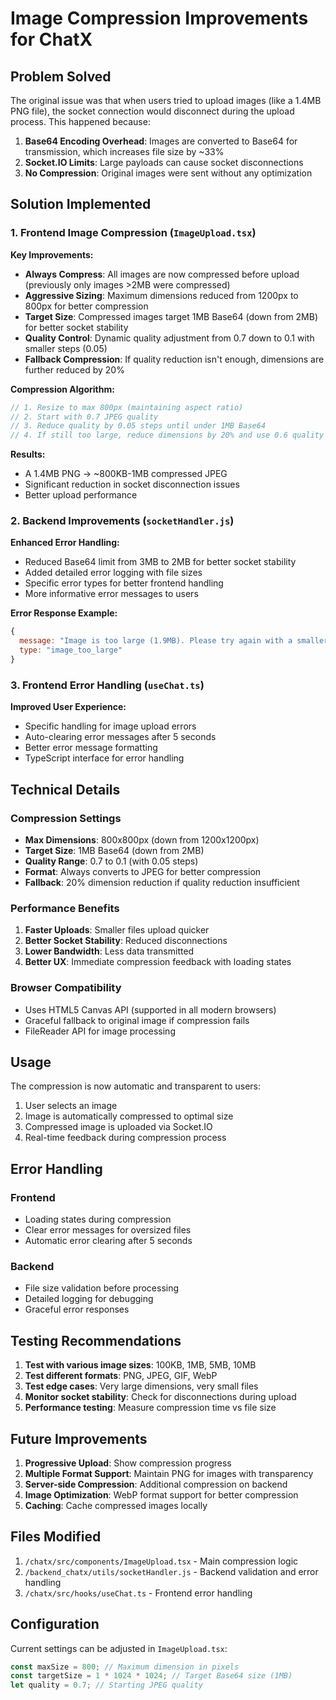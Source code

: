 # Image Compression Improvements for ChatX

## Problem Solved

The original issue was that when users tried to upload images (like a 1.4MB PNG file), the socket connection would disconnect during the upload process. This happened because:

1. **Base64 Encoding Overhead**: Images are converted to Base64 for transmission, which increases file size by ~33%
2. **Socket.IO Limits**: Large payloads can cause socket disconnections
3. **No Compression**: Original images were sent without any optimization

## Solution Implemented

### 1. Frontend Image Compression (`ImageUpload.tsx`)

**Key Improvements:**
- **Always Compress**: All images are now compressed before upload (previously only images >2MB were compressed)
- **Aggressive Sizing**: Maximum dimensions reduced from 1200px to 800px for better compression
- **Target Size**: Compressed images target 1MB Base64 (down from 2MB) for better socket stability
- **Quality Control**: Dynamic quality adjustment from 0.7 down to 0.1 with smaller steps (0.05)
- **Fallback Compression**: If quality reduction isn't enough, dimensions are further reduced by 20%

**Compression Algorithm:**
```javascript
// 1. Resize to max 800px (maintaining aspect ratio)
// 2. Start with 0.7 JPEG quality
// 3. Reduce quality by 0.05 steps until under 1MB Base64
// 4. If still too large, reduce dimensions by 20% and use 0.6 quality
```

**Results:**
- A 1.4MB PNG → ~800KB-1MB compressed JPEG
- Significant reduction in socket disconnection issues
- Better upload performance

### 2. Backend Improvements (`socketHandler.js`)

**Enhanced Error Handling:**
- Reduced Base64 limit from 3MB to 2MB for better socket stability
- Added detailed error logging with file sizes
- Specific error types for better frontend handling
- More informative error messages to users

**Error Response Example:**
```javascript
{
  message: "Image is too large (1.9MB). Please try again with a smaller image.",
  type: "image_too_large"
}
```

### 3. Frontend Error Handling (`useChat.ts`)

**Improved User Experience:**
- Specific handling for image upload errors
- Auto-clearing error messages after 5 seconds
- Better error message formatting
- TypeScript interface for error handling

## Technical Details

### Compression Settings
- **Max Dimensions**: 800x800px (down from 1200x1200px)
- **Target Size**: 1MB Base64 (down from 2MB)
- **Quality Range**: 0.7 to 0.1 (with 0.05 steps)
- **Format**: Always converts to JPEG for better compression
- **Fallback**: 20% dimension reduction if quality reduction insufficient

### Performance Benefits
1. **Faster Uploads**: Smaller files upload quicker
2. **Better Socket Stability**: Reduced disconnections
3. **Lower Bandwidth**: Less data transmitted
4. **Better UX**: Immediate compression feedback with loading states

### Browser Compatibility
- Uses HTML5 Canvas API (supported in all modern browsers)
- Graceful fallback to original image if compression fails
- FileReader API for image processing

## Usage

The compression is now automatic and transparent to users:

1. User selects an image
2. Image is automatically compressed to optimal size
3. Compressed image is uploaded via Socket.IO
4. Real-time feedback during compression process

## Error Handling

### Frontend
- Loading states during compression
- Clear error messages for oversized files
- Automatic error clearing after 5 seconds

### Backend
- File size validation before processing
- Detailed logging for debugging
- Graceful error responses

## Testing Recommendations

1. **Test with various image sizes**: 100KB, 1MB, 5MB, 10MB
2. **Test different formats**: PNG, JPEG, GIF, WebP
3. **Test edge cases**: Very large dimensions, very small files
4. **Monitor socket stability**: Check for disconnections during upload
5. **Performance testing**: Measure compression time vs file size

## Future Improvements

1. **Progressive Upload**: Show compression progress
2. **Multiple Format Support**: Maintain PNG for images with transparency
3. **Server-side Compression**: Additional compression on backend
4. **Image Optimization**: WebP format support for better compression
5. **Caching**: Cache compressed images locally

## Files Modified

1. `/chatx/src/components/ImageUpload.tsx` - Main compression logic
2. `/backend_chatx/utils/socketHandler.js` - Backend validation and error handling
3. `/chatx/src/hooks/useChat.ts` - Frontend error handling

## Configuration

Current settings can be adjusted in `ImageUpload.tsx`:
```javascript
const maxSize = 800; // Maximum dimension in pixels
const targetSize = 1 * 1024 * 1024; // Target Base64 size (1MB)
let quality = 0.7; // Starting JPEG quality
```
